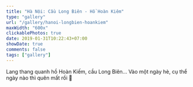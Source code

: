 ```yaml
---
title: "Hà Nội: Cầu Long Biên - Hồ Hoàn Kiêm"
type: "gallery"
url: "/gallery/hanoi-longbien-hoankiem"
maxWidth: "600x"
clickablePhotos: true
date: 2019-01-31T10:22:43+07:00
showDate: true
comments: false
tags: ["gallery"]
---
```


Lang thang quanh hồ Hoàn Kiếm, cầu Long Biên... Vào một ngày hè, cụ thể ngày nào thì quên mất rồi :see_no_evil:
